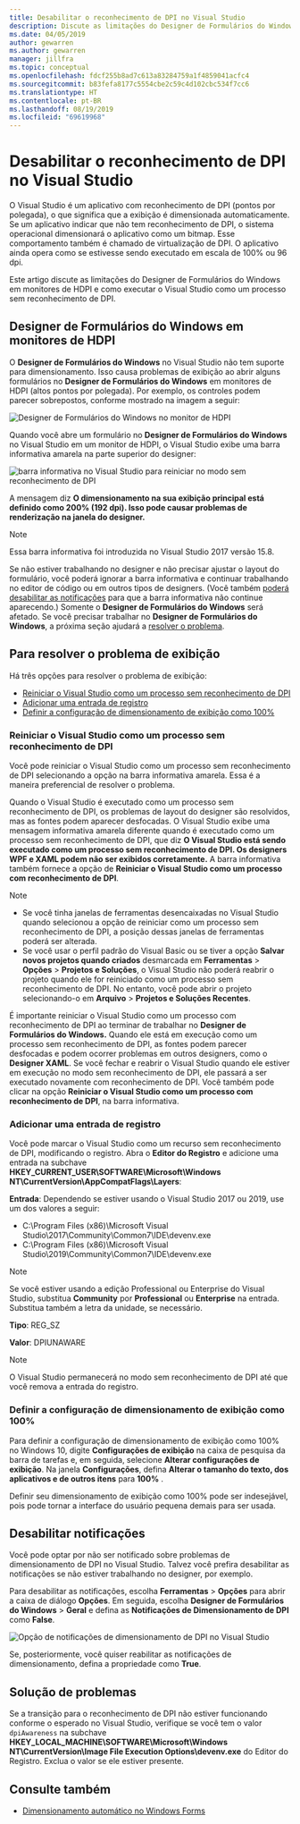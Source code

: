 ```yaml
---
title: Desabilitar o reconhecimento de DPI no Visual Studio
description: Discute as limitações do Designer de Formulários do Windows em monitores de HDPI e como executar o Visual Studio como um processo sem reconhecimento de DPI.
ms.date: 04/05/2019
author: gewarren
ms.author: gewarren
manager: jillfra
ms.topic: conceptual
ms.openlocfilehash: fdcf255b8ad7c613a83284759a1f4859041acfc4
ms.sourcegitcommit: b83fefa8177c5554cbe2c59c4d102cbc534f7cc6
ms.translationtype: HT
ms.contentlocale: pt-BR
ms.lasthandoff: 08/19/2019
ms.locfileid: "69619968"
---
```

# <a name="disable-dpi-awareness-in-visual-studio"></a>Desabilitar o reconhecimento de DPI no Visual Studio

O Visual Studio é um aplicativo com reconhecimento de DPI (pontos por polegada), o que significa que a exibição é dimensionada automaticamente. Se um aplicativo indicar que não tem reconhecimento de DPI, o sistema operacional dimensionará o aplicativo como um bitmap. Esse comportamento também é chamado de virtualização de DPI. O aplicativo ainda opera como se estivesse sendo executado em escala de 100% ou 96 dpi.

Este artigo discute as limitações do Designer de Formulários do Windows em monitores de HDPI e como executar o Visual Studio como um processo sem reconhecimento de DPI.

## <a name="windows-forms-designer-on-hdpi-monitors"></a>Designer de Formulários do Windows em monitores de HDPI

O **Designer de Formulários do Windows** no Visual Studio não tem suporte para dimensionamento. Isso causa problemas de exibição ao abrir alguns formulários no **Designer de Formulários do Windows** em monitores de HDPI (altos pontos por polegada). Por exemplo, os controles podem parecer sobrepostos, conforme mostrado na imagem a seguir:

![Designer de Formulários do Windows no monitor de HDPI](./media/win-forms-designer-hdpi.png)

Quando você abre um formulário no **Designer de Formulários do Windows** no Visual Studio em um monitor de HDPI, o Visual Studio exibe uma barra informativa amarela na parte superior do designer:

![barra informativa no Visual Studio para reiniciar no modo sem reconhecimento de DPI](./media/scaling-gold-bar.png)

A mensagem diz **O dimensionamento na sua exibição principal está definido como 200% (192 dpi). Isso pode causar problemas de renderização na janela do designer.**

> [!NOTE]
> Essa barra informativa foi introduzida no Visual Studio 2017 versão 15.8.

Se não estiver trabalhando no designer e não precisar ajustar o layout do formulário, você poderá ignorar a barra informativa e continuar trabalhando no editor de código ou em outros tipos de designers. (Você também [poderá desabilitar as notificações](#disable-notifications) para que a barra informativa não continue aparecendo.) Somente o **Designer de Formulários do Windows** será afetado. Se você precisar trabalhar no **Designer de Formulários do Windows**, a próxima seção ajudará a [resolver o problema](#to-resolve-the-display-problem).

## <a name="to-resolve-the-display-problem"></a>Para resolver o problema de exibição

Há três opções para resolver o problema de exibição:

- [Reiniciar o Visual Studio como um processo sem reconhecimento de DPI](#restart-visual-studio-as-a-dpi-unaware-process)
- [Adicionar uma entrada de registro](#add-a-registry-entry)
- [Definir a configuração de dimensionamento de exibição como 100%](#set-your-display-scaling-setting-to-100)

### <a name="restart-visual-studio-as-a-dpi-unaware-process"></a>Reiniciar o Visual Studio como um processo sem reconhecimento de DPI

Você pode reiniciar o Visual Studio como um processo sem reconhecimento de DPI selecionando a opção na barra informativa amarela. Essa é a maneira preferencial de resolver o problema.

Quando o Visual Studio é executado como um processo sem reconhecimento de DPI, os problemas de layout do designer são resolvidos, mas as fontes podem aparecer desfocadas. O Visual Studio exibe uma mensagem informativa amarela diferente quando é executado como um processo sem reconhecimento de DPI, que diz **O Visual Studio está sendo executado como um processo sem reconhecimento de DPI. Os designers WPF e XAML podem não ser exibidos corretamente.** A barra informativa também fornece a opção de **Reiniciar o Visual Studio como um processo com reconhecimento de DPI**.

> [!NOTE]
> - Se você tinha janelas de ferramentas desencaixadas no Visual Studio quando selecionou a opção de reiniciar como um processo sem reconhecimento de DPI, a posição dessas janelas de ferramentas poderá ser alterada.
> - Se você usar o perfil padrão do Visual Basic ou se tiver a opção **Salvar novos projetos quando criados** desmarcada em **Ferramentas** > **Opções** > **Projetos e Soluções**, o Visual Studio não poderá reabrir o projeto quando ele for reiniciado como um processo sem reconhecimento de DPI. No entanto, você pode abrir o projeto selecionando-o em **Arquivo** > **Projetos e Soluções Recentes**.

É importante reiniciar o Visual Studio como um processo com reconhecimento de DPI ao terminar de trabalhar no **Designer de Formulários do Windows.** Quando ele está em execução como um processo sem reconhecimento de DPI, as fontes podem parecer desfocadas e podem ocorrer problemas em outros designers, como o **Designer XAML**. Se você fechar e reabrir o Visual Studio quando ele estiver em execução no modo sem reconhecimento de DPI, ele passará a ser executado novamente com reconhecimento de DPI. Você também pode clicar na opção **Reiniciar o Visual Studio como um processo com reconhecimento de DPI**, na barra informativa.

### <a name="add-a-registry-entry"></a>Adicionar uma entrada de registro

Você pode marcar o Visual Studio como um recurso sem reconhecimento de DPI, modificando o registro. Abra o **Editor do Registro** e adicione uma entrada na subchave **HKEY_CURRENT_USER\SOFTWARE\Microsoft\Windows NT\CurrentVersion\AppCompatFlags\Layers**:

**Entrada**: Dependendo se estiver usando o Visual Studio 2017 ou 2019, use um dos valores a seguir:

- C:\Program Files (x86)\Microsoft Visual Studio\2017\Community\Common7\IDE\devenv.exe
- C:\Program Files (x86)\Microsoft Visual Studio\2019\Community\Common7\IDE\devenv.exe

> [!NOTE]
> Se você estiver usando a edição Professional ou Enterprise do Visual Studio, substitua **Community** por **Professional** ou **Enterprise** na entrada. Substitua também a letra da unidade, se necessário.

**Tipo**: REG_SZ

**Valor**: DPIUNAWARE

> [!NOTE]
> O Visual Studio permanecerá no modo sem reconhecimento de DPI até que você remova a entrada do registro.

### <a name="set-your-display-scaling-setting-to-100"></a>Definir a configuração de dimensionamento de exibição como 100%

Para definir a configuração de dimensionamento de exibição como 100% no Windows 10, digite **Configurações de exibição** na caixa de pesquisa da barra de tarefas e, em seguida, selecione **Alterar configurações de exibição**. Na janela **Configurações**, defina **Alterar o tamanho do texto, dos aplicativos e de outros itens** para **100%** .

Definir seu dimensionamento de exibição como 100% pode ser indesejável, pois pode tornar a interface do usuário pequena demais para ser usada.

## <a name="disable-notifications"></a>Desabilitar notificações

Você pode optar por não ser notificado sobre problemas de dimensionamento de DPI no Visual Studio. Talvez você prefira desabilitar as notificações se não estiver trabalhando no designer, por exemplo.

Para desabilitar as notificações, escolha **Ferramentas** > **Opções** para abrir a caixa de diálogo **Opções**. Em seguida, escolha **Designer de Formulários do Windows** > **Geral** e defina as **Notificações de Dimensionamento de DPI** como **False**.

![Opção de notificações de dimensionamento de DPI no Visual Studio](./media/notifications-option.png)

Se, posteriormente, você quiser reabilitar as notificações de dimensionamento, defina a propriedade como **True**.

## <a name="troubleshoot"></a>Solução de problemas

Se a transição para o reconhecimento de DPI não estiver funcionando conforme o esperado no Visual Studio, verifique se você tem o valor `dpiAwareness` na subchave **HKEY_LOCAL_MACHINE\SOFTWARE\Microsoft\Windows NT\CurrentVersion\Image File Execution Options\devenv.exe** do Editor do Registro. Exclua o valor se ele estiver presente.

## <a name="see-also"></a>Consulte também

- [Dimensionamento automático no Windows Forms](/dotnet/framework/winforms/automatic-scaling-in-windows-forms)
